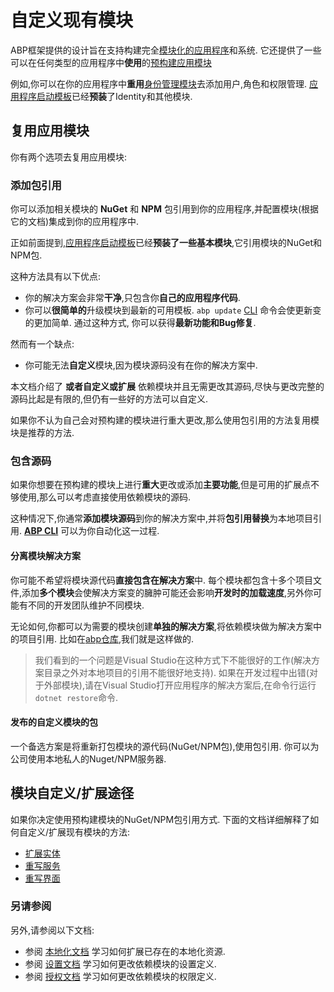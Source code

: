 # 自定义现有模块

ABP框架提供的设计旨在支持构建完全[模块化的应用程序](Module-Development-Basics.md)和系统. 它还提供了一些可以在任何类型的应用程序中**使用**的[预构建应用模块](Modules/Index.md)

例如,你可以在你的应用程序中**重用**[身份管理模块](Modules/Identity.md)去添加用户,角色和权限管理. [应用程序启动模板](Startup-Templates/Application.md)已经**预装**了Identity和其他模块.

## 复用应用模块

你有两个选项去复用应用模块:

### 添加包引用

你可以添加相关模块的 **NuGet** 和 **NPM** 包引用到你的应用程序,并配置模块(根据它的文档)集成到你的应用程序中.

正如前面提到,[应用程序启动模板](Startup-Templates/Application.md)已经**预装了一些基本模块**,它引用模块的NuGet和NPM包.

这种方法具有以下优点:

* 你的解决方案会非常**干净**,只包含你**自己的应用程序代码**.
* 你可以**很简单的**升级模块到最新的可用模板. `abp update` [CLI](CLI.md) 命令会使更新变的更加简单. 通过这种方式, 你可以获得**最新功能和Bug修复**.

然而有一个缺点:

* 你可能无法**自定义**模块,因为模块源码没有在你的解决方案中.

本文档介绍了 **或者自定义或扩展** 依赖模块并且无需更改其源码,尽快与更改完整的源码比起是有限的,但仍有一些好的方法可以自定义.

如果你不认为自己会对预构建的模块进行重大更改,那么使用包引用的方法复用模块是推荐的方法.

### 包含源码

如果你想要在预构建的模块上进行**重大**更改或添加**主要功能**,但是可用的扩展点不够使用,那么可以考虑直接使用依赖模块的源码.

这种情况下,你通常**添加模块源码**到你的解决方案中,并将**包引用替换**为本地项目引用. **[ABP CLI](CLI.md)** 可以为你自动化这一过程.

#### 分离模块解决方案

你可能不希望将模块源代码**直接包含在解决方案**中. 每个模块都包含十多个项目文件,添加**多个模块**会使解决方案变的臃肿可能还会影响**开发时的加载速度**,另外你可能有不同的开发团队维护不同模块.

无论如何,你都可以为需要的模块创建**单独的解决方案**,将依赖模块做为解决方案中的项目引用. 比如在[abp仓库](https://github.com/abpframework/abp/),我们就是这样做的.

> 我们看到的一个问题是Visual Studio在这种方式下不能很好的工作(解决方案目录之外对本地项目的引用不能很好地支持). 如果在开发过程中出错(对于外部模块),请在Visual Studio打开应用程序的解决方案后,在命令行运行 `dotnet restore`命令.

#### 发布的自定义模块的包

一个备选方案是将重新打包模块的源代码(NuGet/NPM包),使用包引用. 你可以为公司使用本地私人的Nuget/NPM服务器.

## 模块自定义/扩展途径

如果你决定使用预构建模块的NuGet/NPM包引用方式. 下面的文档详细解释了如何自定义/扩展现有模块的方法:

* [扩展实体](Customizing-Application-Modules-Extending-Entities.md)
* [重写服务](Customizing-Application-Modules-Overriding-Services.md)
* [重写界面](Customizing-Application-Modules-Overriding-User-Interface.md)

### 另请参阅

另外,请参阅以下文档:

* 参阅 [本地化文档](Localization.md) 学习如何扩展已存在的本地化资源.
* 参阅 [设置文档](Settings.md) 学习如何更改依赖模块的设置定义.
* 参阅 [授权文档](Authorization.md) 学习如何更改依赖模块的权限定义.